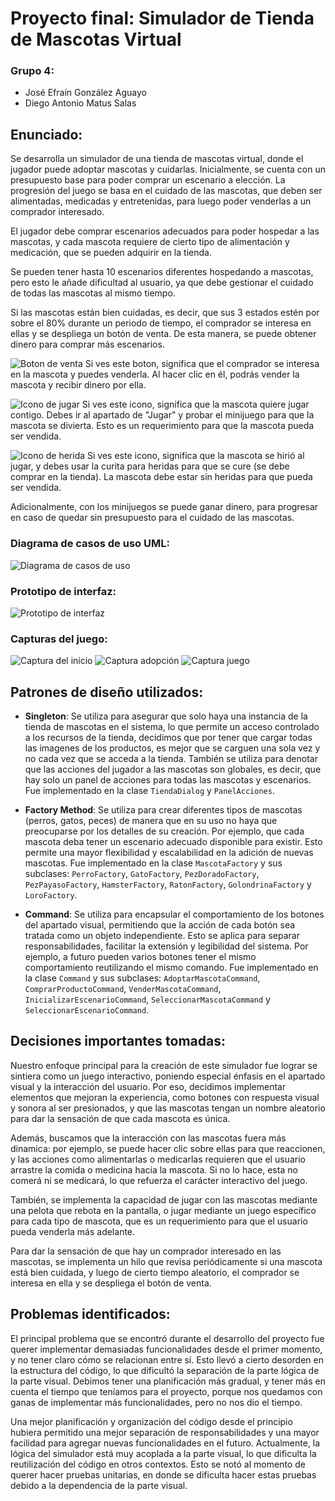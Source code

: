 # Proyecto final: Simulador de Tienda de Mascotas Virtual
### Grupo 4:
* José Efraín González Aguayo
* Diego Antonio Matus Salas
## Enunciado:
Se desarrolla un simulador de una tienda de mascotas virtual, donde el jugador puede adoptar mascotas y cuidarlas. Inicialmente, se cuenta con un presupuesto base
para poder comprar un escenario a elección. La progresión del juego se basa en el cuidado de las mascotas, que deben ser alimentadas, medicadas y entretenidas, para luego poder venderlas a un comprador interesado.

El jugador debe comprar escenarios adecuados para poder hospedar a las mascotas, y cada mascota requiere de cierto tipo de alimentación y medicación, que se pueden adquirir en la tienda.

Se pueden tener hasta 10 escenarios diferentes hospedando a mascotas, pero esto le añade dificultad al usuario, ya que debe gestionar el cuidado de todas las mascotas al mismo tiempo.

Si las mascotas están bien cuidadas, es decir, que sus 3 estados estén por sobre el 80% durante un periodo de tiempo, el comprador se interesa en ellas y se despliega un botón de venta.
De esta manera, se puede obtener dinero para comprar más escenarios.

![Boton de venta](https://github.com/Diego-Mtus/Proyecto-Final-DOO/blob/main/src/main/resources/interfaz/botonVenderMascota.png?raw=true "Botón de venta")
Si ves este boton, significa que el comprador se interesa en la mascota y puedes venderla. Al hacer clic en él, podrás vender la mascota y recibir dinero por ella.

![Icono de jugar](https://raw.githubusercontent.com/Diego-Mtus/Proyecto-Final-DOO/refs/heads/main/src/main/resources/interfaz/iconoQuiereJugar.png "Icono de jugar")
Si ves este icono, significa que la mascota quiere jugar contigo. Debes ir al apartado de "Jugar" y probar el minijuego para que la mascota se divierta.
Esto es un requerimiento para que la mascota pueda ser vendida.

![Icono de herida](https://github.com/Diego-Mtus/Proyecto-Final-DOO/blob/main/src/main/resources/interfaz/iconoIsHerido.png?raw=true "Icono de herida")
Si ves este icono, significa que la mascota se hirió al jugar, y debes usar la curita para heridas para que se cure (se debe comprar en la tienda).
La mascota debe estar sin heridas para que pueda ser vendida.

Adicionalmente, con los minijuegos se puede ganar dinero, para progresar en caso de quedar sin presupuesto para el cuidado de las mascotas.

### Diagrama de casos de uso UML:
![Diagrama de casos de uso](https://github.com/Diego-Mtus/Proyecto-Final-DOO/blob/main/DiagramaDeCasos.png?raw=true "Diagrama de casos de uso ")

### Prototipo de interfaz:
![Prototipo de interfaz](https://github.com/Diego-Mtus/Proyecto-Final-DOO/blob/main/Prototipo.png?raw=true "Prototipo de interfaz")

### Capturas del juego:

![Captura del inicio](Captura1.png "Captura del inicio")
![Captura adopción](Captura2.png "Captura de la tienda")
![Captura juego](Captura3.png "Captura de la tienda")


## Patrones de diseño utilizados:
* **Singleton**: Se utiliza para asegurar que solo haya una instancia de la tienda de mascotas en el sistema, lo que permite un acceso controlado a los recursos de la tienda,
decidimos que por tener que cargar todas las imagenes de los productos, es mejor que se carguen una sola vez y no cada vez que se acceda a la tienda.
También se utiliza para denotar que las acciones del jugador a las mascotas son globales, es decir, que hay solo un panel de acciones para todas las mascotas y escenarios.
Fue implementado en la clase `TiendaDialog` y `PanelAcciones`.


* **Factory Method**: Se utiliza para crear diferentes tipos de mascotas (perros, gatos, peces) de manera que en su uso no
haya que preocuparse por los detalles de su creación. Por ejemplo, que cada mascota deba tener un escenario adecuado disponible para existir.
Esto permite una mayor flexibilidad y escalabilidad en la adición de nuevas mascotas. Fue implementado en la clase `MascotaFactory` y sus subclases:
`PerroFactory`, `GatoFactory`, `PezDoradoFactory`, `PezPayasoFactory`, `HamsterFactory`, `RatonFactory`, `GolondrinaFactory` y `LoroFactory`.

  
* **Command**: Se utiliza para encapsular el comportamiento de los botones del apartado visual, permitiendo que la acción de cada botón sea tratada como un objeto independiente.
Esto se aplica para separar responsabilidades, facilitar la extensión y legibilidad del sistema. Por ejemplo, a futuro pueden varios botones tener el mismo comportamiento reutilizando el mismo comando.
Fue implementado en la clase `Command` y sus subclases: `AdoptarMascotaCommand`, `ComprarProductoCommand`, `VenderMascotaCommand`, `InicializarEscenarioCommand`, `SeleccionarMascotaCommand` y `SeleccionarEscenarioCommand`.

## Decisiones importantes tomadas:
Nuestro enfoque principal para la creación de este simulador fue lograr se sintiera como un juego interactivo, poniendo especial énfasis en el apartado visual
y la interacción del usuario. Por eso, decidimos implementar elementos que mejoran la experiencia, como botones con respuesta visual y sonora al ser presionados,
y que las mascotas tengan un nombre aleatorio para dar la sensación de que cada mascota es única. 

Además, buscamos que la interacción con las mascotas fuera más dinamica:
por ejemplo, se puede hacer clic sobre ellas para que reaccionen, y las acciones como alimentarlas o medicarlas requieren que el usuario arrastre
la comida o medicina hacia la mascota. Si no lo hace, esta no comerá ni se medicará, lo que refuerza el carácter interactivo del juego. 

También, se implementa la capacidad de jugar con las mascotas mediante una pelota que rebota en la pantalla, o jugar mediante un juego específico para cada tipo de mascota,
que es un requerimiento para que el usuario pueda venderla más adelante.

Para dar la sensación de que hay un comprador interesado en las mascotas, se implementa un hilo que revisa periódicamente si una mascota está bien
cuidada, y luego de cierto tiempo aleatorio, el comprador se interesa en ella y se despliega el botón de venta.

## Problemas identificados:
El principal problema que se encontró durante el desarrollo del proyecto fue querer implementar demasiadas funcionalidades desde el primer momento,
y no tener claro cómo se relacionan entre sí. Esto llevó a cierto desorden en la estructura del código, lo que dificultó la separación de
la parte lógica de la parte visual. Debimos tener una planificación más gradual, y tener más en cuenta el tiempo que teníamos para el proyecto, porque
nos quedamos con ganas de implementar más funcionalidades, pero no nos dio el tiempo. 

Una mejor planificación y organización del código desde el principio
hubiera permitido una mejor separación de responsabilidades y una mayor facilidad para agregar nuevas funcionalidades en el futuro. Actualmente, la lógica del simulador
está muy acoplada a la parte visual, lo que dificulta la reutilización del código en otros contextos. Esto se notó al momento de querer hacer pruebas unitarias,
en donde se dificulta hacer estas pruebas debido a la dependencia de la parte visual.